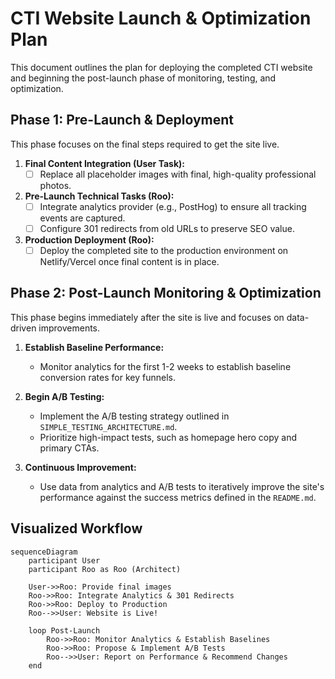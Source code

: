 # CTI Website Launch & Optimization Plan

This document outlines the plan for deploying the completed CTI website and beginning the post-launch phase of monitoring, testing, and optimization.

## Phase 1: Pre-Launch & Deployment

This phase focuses on the final steps required to get the site live.

1.  **Final Content Integration (User Task):**
    *   [ ] Replace all placeholder images with final, high-quality professional photos.

2.  **Pre-Launch Technical Tasks (Roo):**
    *   [ ] Integrate analytics provider (e.g., PostHog) to ensure all tracking events are captured.
    *   [ ] Configure 301 redirects from old URLs to preserve SEO value.

3.  **Production Deployment (Roo):**
    *   [ ] Deploy the completed site to the production environment on Netlify/Vercel once final content is in place.

## Phase 2: Post-Launch Monitoring & Optimization

This phase begins immediately after the site is live and focuses on data-driven improvements.

1.  **Establish Baseline Performance:**
    *   Monitor analytics for the first 1-2 weeks to establish baseline conversion rates for key funnels.

2.  **Begin A/B Testing:**
    *   Implement the A/B testing strategy outlined in `SIMPLE_TESTING_ARCHITECTURE.md`.
    *   Prioritize high-impact tests, such as homepage hero copy and primary CTAs.

3.  **Continuous Improvement:**
    *   Use data from analytics and A/B tests to iteratively improve the site's performance against the success metrics defined in the `README.md`.

## Visualized Workflow

```mermaid
sequenceDiagram
    participant User
    participant Roo as Roo (Architect)

    User->>Roo: Provide final images
    Roo->>Roo: Integrate Analytics & 301 Redirects
    Roo->>Roo: Deploy to Production
    Roo-->>User: Website is Live!

    loop Post-Launch
        Roo->>Roo: Monitor Analytics & Establish Baselines
        Roo->>Roo: Propose & Implement A/B Tests
        Roo-->>User: Report on Performance & Recommend Changes
    end